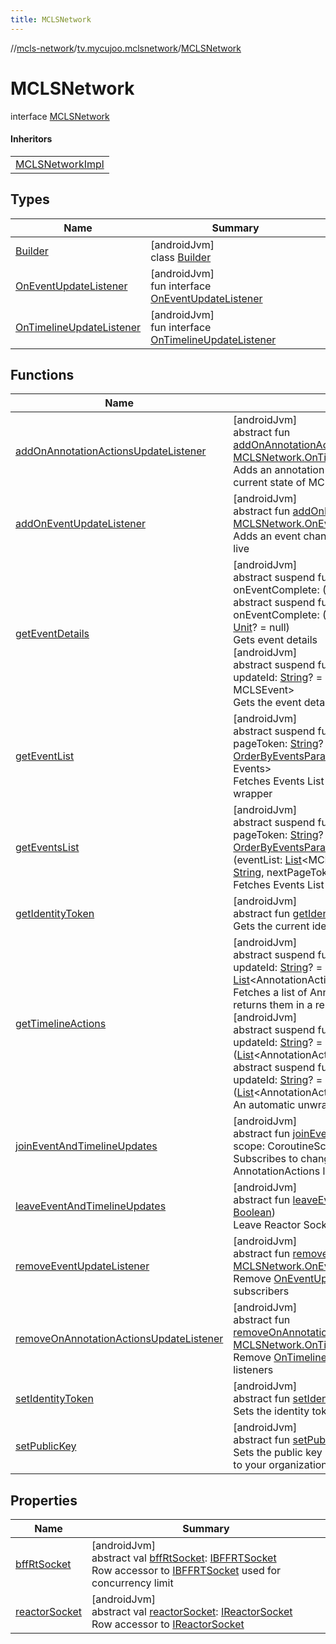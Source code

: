```yaml
---
title: MCLSNetwork
---
```

//[mcls-network](../../../index.html)/[tv.mycujoo.mclsnetwork](../index.html)/[MCLSNetwork](index.html)



# MCLSNetwork

interface [MCLSNetwork](index.html)

#### Inheritors


| |
|---|
| [MCLSNetworkImpl](../-m-c-l-s-network-impl/index.html) |


## Types


| Name | Summary |
|---|---|
| [Builder](-builder/index.html) | [androidJvm]<br>class [Builder](-builder/index.html) |
| [OnEventUpdateListener](-on-event-update-listener/index.html) | [androidJvm]<br>fun interface [OnEventUpdateListener](-on-event-update-listener/index.html) |
| [OnTimelineUpdateListener](-on-timeline-update-listener/index.html) | [androidJvm]<br>fun interface [OnTimelineUpdateListener](-on-timeline-update-listener/index.html) |


## Functions


| Name | Summary |
|---|---|
| [addOnAnnotationActionsUpdateListener](add-on-annotation-actions-update-listener.html) | [androidJvm]<br>abstract fun [addOnAnnotationActionsUpdateListener](add-on-annotation-actions-update-listener.html)(onTimelineUpdate: [MCLSNetwork.OnTimelineUpdateListener](-on-timeline-update-listener/index.html))<br>Adds an annotation actions change listener. And sends the current state of MCLSEvent (if joined before) |
| [addOnEventUpdateListener](add-on-event-update-listener.html) | [androidJvm]<br>abstract fun [addOnEventUpdateListener](add-on-event-update-listener.html)(onEventUpdate: [MCLSNetwork.OnEventUpdateListener](-on-event-update-listener/index.html))<br>Adds an event change update listener i.e. the event went live |
| [getEventDetails](get-event-details.html) | [androidJvm]<br>abstract suspend fun [getEventDetails](get-event-details.html)(eventId: [String](https://kotlinlang.org/api/latest/jvm/stdlib/kotlin/-string/index.html), onEventComplete: (MCLSEvent) -&gt; [Unit](https://kotlinlang.org/api/latest/jvm/stdlib/kotlin/-unit/index.html))<br>abstract suspend fun [getEventDetails](get-event-details.html)(eventId: [String](https://kotlinlang.org/api/latest/jvm/stdlib/kotlin/-string/index.html), onEventComplete: (MCLSEvent) -&gt; [Unit](https://kotlinlang.org/api/latest/jvm/stdlib/kotlin/-unit/index.html), onError: ([String](https://kotlinlang.org/api/latest/jvm/stdlib/kotlin/-string/index.html)) -&gt; [Unit](https://kotlinlang.org/api/latest/jvm/stdlib/kotlin/-unit/index.html)? = null)<br>Gets event details<br>[androidJvm]<br>abstract suspend fun [getEventDetails](get-event-details.html)(eventId: [String](https://kotlinlang.org/api/latest/jvm/stdlib/kotlin/-string/index.html), updateId: [String](https://kotlinlang.org/api/latest/jvm/stdlib/kotlin/-string/index.html)? = null): MCLSResult&lt;[Exception](https://kotlinlang.org/api/latest/jvm/stdlib/kotlin/-exception/index.html), MCLSEvent&gt;<br>Gets the event details raw response |
| [getEventList](get-event-list.html) | [androidJvm]<br>abstract suspend fun [getEventList](get-event-list.html)(pageSize: [Int](https://kotlinlang.org/api/latest/jvm/stdlib/kotlin/-int/index.html)? = null, pageToken: [String](https://kotlinlang.org/api/latest/jvm/stdlib/kotlin/-string/index.html)? = null, filter: [String](https://kotlinlang.org/api/latest/jvm/stdlib/kotlin/-string/index.html)? = null, orderBy: [OrderByEventsParam](../../tv.mycujoo.mclsnetwork.domain.entity/-order-by-events-param/index.html)? = null): MCLSResult&lt;[Exception](https://kotlinlang.org/api/latest/jvm/stdlib/kotlin/-exception/index.html), Events&gt;<br>Fetches Events List and Returns them in a MCLSResult wrapper |
| [getEventsList](get-events-list.html) | [androidJvm]<br>abstract suspend fun [getEventsList](get-events-list.html)(pageSize: [Int](https://kotlinlang.org/api/latest/jvm/stdlib/kotlin/-int/index.html)? = null, pageToken: [String](https://kotlinlang.org/api/latest/jvm/stdlib/kotlin/-string/index.html)? = null, filter: [String](https://kotlinlang.org/api/latest/jvm/stdlib/kotlin/-string/index.html)? = null, orderBy: [OrderByEventsParam](../../tv.mycujoo.mclsnetwork.domain.entity/-order-by-events-param/index.html)? = null, fetchEventCallback: (eventList: [List](https://kotlinlang.org/api/latest/jvm/stdlib/kotlin.collections/-list/index.html)&lt;MCLSEventListItem&gt;, previousPageToken: [String](https://kotlinlang.org/api/latest/jvm/stdlib/kotlin/-string/index.html), nextPageToken: [String](https://kotlinlang.org/api/latest/jvm/stdlib/kotlin/-string/index.html)) -&gt; [Unit](https://kotlinlang.org/api/latest/jvm/stdlib/kotlin/-unit/index.html)? = null)<br>Fetches Events List and Returns them in a callback param |
| [getIdentityToken](get-identity-token.html) | [androidJvm]<br>abstract fun [getIdentityToken](get-identity-token.html)(): [String](https://kotlinlang.org/api/latest/jvm/stdlib/kotlin/-string/index.html)<br>Gets the current identity token used for network calls |
| [getTimelineActions](get-timeline-actions.html) | [androidJvm]<br>abstract suspend fun [getTimelineActions](get-timeline-actions.html)(timelineId: [String](https://kotlinlang.org/api/latest/jvm/stdlib/kotlin/-string/index.html), updateId: [String](https://kotlinlang.org/api/latest/jvm/stdlib/kotlin/-string/index.html)? = null): MCLSResult&lt;[Exception](https://kotlinlang.org/api/latest/jvm/stdlib/kotlin/-exception/index.html), [List](https://kotlinlang.org/api/latest/jvm/stdlib/kotlin.collections/-list/index.html)&lt;AnnotationAction&gt;&gt;<br>Fetches a list of Annotation Actions from the api, and returns them in a response wrapper for safe execution<br>[androidJvm]<br>abstract suspend fun [getTimelineActions](get-timeline-actions.html)(timelineId: [String](https://kotlinlang.org/api/latest/jvm/stdlib/kotlin/-string/index.html), updateId: [String](https://kotlinlang.org/api/latest/jvm/stdlib/kotlin/-string/index.html)? = null, onSuccess: ([List](https://kotlinlang.org/api/latest/jvm/stdlib/kotlin.collections/-list/index.html)&lt;AnnotationAction&gt;) -&gt; [Unit](https://kotlinlang.org/api/latest/jvm/stdlib/kotlin/-unit/index.html))<br>abstract suspend fun [getTimelineActions](get-timeline-actions.html)(timelineId: [String](https://kotlinlang.org/api/latest/jvm/stdlib/kotlin/-string/index.html), updateId: [String](https://kotlinlang.org/api/latest/jvm/stdlib/kotlin/-string/index.html)? = null, onSuccess: ([List](https://kotlinlang.org/api/latest/jvm/stdlib/kotlin.collections/-list/index.html)&lt;AnnotationAction&gt;) -&gt; [Unit](https://kotlinlang.org/api/latest/jvm/stdlib/kotlin/-unit/index.html), onError: ([String](https://kotlinlang.org/api/latest/jvm/stdlib/kotlin/-string/index.html)) -&gt; [Unit](https://kotlinlang.org/api/latest/jvm/stdlib/kotlin/-unit/index.html)?)<br>An automatic unwrap for [getTimelineActions](get-timeline-actions.html) result |
| [joinEventAndTimelineUpdates](join-event-and-timeline-updates.html) | [androidJvm]<br>abstract fun [joinEventAndTimelineUpdates](join-event-and-timeline-updates.html)(eventId: [String](https://kotlinlang.org/api/latest/jvm/stdlib/kotlin/-string/index.html), scope: CoroutineScope)<br>Subscribes to changes in MCLSEvent and timeline AnnotationActions listeners |
| [leaveEventAndTimelineUpdates](leave-event-and-timeline-updates.html) | [androidJvm]<br>abstract fun [leaveEventAndTimelineUpdates](leave-event-and-timeline-updates.html)(release: [Boolean](https://kotlinlang.org/api/latest/jvm/stdlib/kotlin/-boolean/index.html))<br>Leave Reactor Socket, and remove all listeners |
| [removeEventUpdateListener](remove-event-update-listener.html) | [androidJvm]<br>abstract fun [removeEventUpdateListener](remove-event-update-listener.html)(listener: [MCLSNetwork.OnEventUpdateListener](-on-event-update-listener/index.html))<br>Remove [OnEventUpdateListener](-on-event-update-listener/index.html) from event change subscribers |
| [removeOnAnnotationActionsUpdateListener](remove-on-annotation-actions-update-listener.html) | [androidJvm]<br>abstract fun [removeOnAnnotationActionsUpdateListener](remove-on-annotation-actions-update-listener.html)(listener: [MCLSNetwork.OnTimelineUpdateListener](-on-timeline-update-listener/index.html))<br>Remove [OnTimelineUpdateListener](-on-timeline-update-listener/index.html) from timeline changes listeners |
| [setIdentityToken](set-identity-token.html) | [androidJvm]<br>abstract fun [setIdentityToken](set-identity-token.html)(identityToken: [String](https://kotlinlang.org/api/latest/jvm/stdlib/kotlin/-string/index.html))<br>Sets the identity token used for protected streams |
| [setPublicKey](set-public-key.html) | [androidJvm]<br>abstract fun [setPublicKey](set-public-key.html)(publicKey: [String](https://kotlinlang.org/api/latest/jvm/stdlib/kotlin/-string/index.html))<br>Sets the public key used for network calls. this one is linked to your organization |


## Properties


| Name | Summary |
|---|---|
| [bffRtSocket](bff-rt-socket.html) | [androidJvm]<br>abstract val [bffRtSocket](bff-rt-socket.html): [IBFFRTSocket](../../tv.mycujoo.mclsnetwork.network.socket/-i-b-f-f-r-t-socket/index.html)<br>Row accessor to [IBFFRTSocket](../../tv.mycujoo.mclsnetwork.network.socket/-i-b-f-f-r-t-socket/index.html) used for concurrency limit |
| [reactorSocket](reactor-socket.html) | [androidJvm]<br>abstract val [reactorSocket](reactor-socket.html): [IReactorSocket](../../tv.mycujoo.mclsnetwork.network.socket/-i-reactor-socket/index.html)<br>Row accessor to [IReactorSocket](../../tv.mycujoo.mclsnetwork.network.socket/-i-reactor-socket/index.html) |

